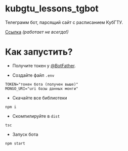 # kubgtu_lessons_tgbot
Телеграмм бот, парсящий сайт с расписанием КубГТУ.

[Ссылка](https://t.me/kubgtu_lessons_bot) *(работает не всегда!)*

# Как запустить?

- Получите токен у [@BotFather](https://t.me/BotFather).

- Создайте файл `.env`
```
TOKEN="токен бота (получен выше)"
MONGO_URI="uri базы данных монги"
```

- Скачайте все библиотеки
```
npm i
```

- Скомпилируйте в `dist`
```
tsc
```

- Запуск бота
```
npm start
```

